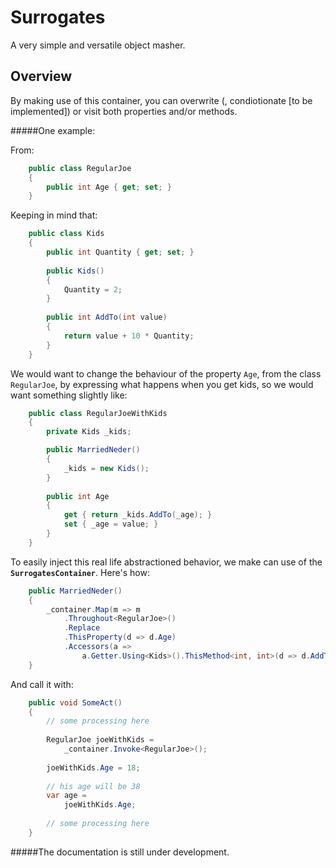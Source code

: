 Surrogates
==========
A very simple and versatile object masher. 
## Overview
By making use of this container, you can overwrite (, condiotionate [to be implemented]) or visit both properties and/or methods.

#####One example:

From:
```c#
    public class RegularJoe
    {
        public int Age { get; set; }
    }
```
Keeping in mind that:
```c#
    public class Kids
    {
    	public int Quantity { get; set; }
     	
        public Kids()
        {
        	Quantity = 2;
        }
        
        public int AddTo(int value)
        {
            return value + 10 * Quantity;
        }
    }
```
We would want to change the behaviour of the property `Age`, from the class `RegularJoe`, by expressing what happens when you get kids, so we would want something slightly like:
```c#
    public class RegularJoeWithKids
    {
        private Kids _kids;

        public MarriedNeder()
        {
            _kids = new Kids();
        }
        
        public int Age
        {
            get { return _kids.AddTo(_age); }
            set { _age = value; }
        }
    }
```

To easily inject this real life abstractioned behavior, we make can use of the __`SurrogatesContainer`__. Here's how:
```c#
    public MarriedNeder()
    {
    	_container.Map(m => m
        	.Throughout<RegularJoe>()
            .Replace
            .ThisProperty(d => d.Age)
            .Accessors(a =>
            	a.Getter.Using<Kids>().ThisMethod<int, int>(d => d.AddTo)));
    }
```
And call it with:
```c#
	public void SomeAct()
    {
    	// some processing here
        
        RegularJoe joeWithKids = 
        	_container.Invoke<RegularJoe>();
        
        joeWithKids.Age = 18;
                
        // his age will be 38
        var age = 
        	joeWithKids.Age;
        
        // some processing here
    }
```
	

#####The documentation is still under development.    


